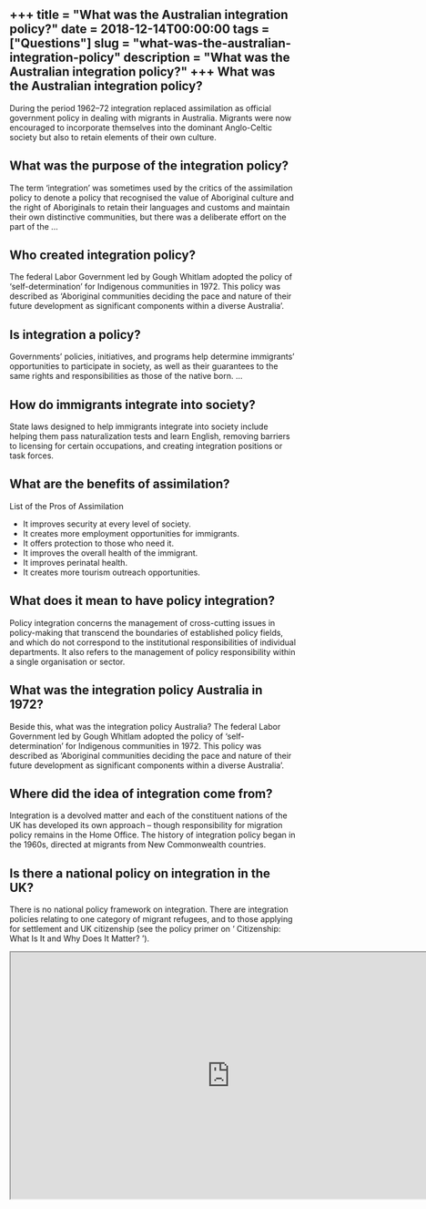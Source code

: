 +++
title = "What was the Australian integration policy?"
date = 2018-12-14T00:00:00
tags = ["Questions"]
slug = "what-was-the-australian-integration-policy"
description = "What was the Australian integration policy?"
+++
What was the Australian integration policy?
-------------------------------------------

During the period 1962–72 integration replaced assimilation as official government policy in dealing with migrants in Australia. Migrants were now encouraged to incorporate themselves into the dominant Anglo-Celtic society but also to retain elements of their own culture.

What was the purpose of the integration policy?
-----------------------------------------------

The term ‘integration’ was sometimes used by the critics of the assimilation policy to denote a policy that recognised the value of Aboriginal culture and the right of Aboriginals to retain their languages and customs and maintain their own distinctive communities, but there was a deliberate effort on the part of the …

Who created integration policy?
-------------------------------

The federal Labor Government led by Gough Whitlam adopted the policy of ‘self-determination’ for Indigenous communities in 1972. This policy was described as ‘Aboriginal communities deciding the pace and nature of their future development as significant components within a diverse Australia’.

Is integration a policy?
------------------------

Governments’ policies, initiatives, and programs help determine immigrants’ opportunities to participate in society, as well as their guarantees to the same rights and responsibilities as those of the native born. …

How do immigrants integrate into society?
-----------------------------------------

State laws designed to help immigrants integrate into society include helping them pass naturalization tests and learn English, removing barriers to licensing for certain occupations, and creating integration positions or task forces.

What are the benefits of assimilation?
--------------------------------------

List of the Pros of Assimilation

- It improves security at every level of society.
- It creates more employment opportunities for immigrants.
- It offers protection to those who need it.
- It improves the overall health of the immigrant.
- It improves perinatal health.
- It creates more tourism outreach opportunities.

What does it mean to have policy integration?
---------------------------------------------

Policy integration concerns the management of cross-cutting issues in policy-making that transcend the boundaries of established policy fields, and which do not correspond to the institutional responsibilities of individual departments. It also refers to the management of policy responsibility within a single organisation or sector.

What was the integration policy Australia in 1972?
--------------------------------------------------

Beside this, what was the integration policy Australia? The federal Labor Government led by Gough Whitlam adopted the policy of ‘self-determination’ for Indigenous communities in 1972. This policy was described as ‘Aboriginal communities deciding the pace and nature of their future development as significant components within a diverse Australia’.

Where did the idea of integration come from?
--------------------------------------------

Integration is a devolved matter and each of the constituent nations of the UK has developed its own approach – though responsibility for migration policy remains in the Home Office. The history of integration policy began in the 1960s, directed at migrants from New Commonwealth countries.

Is there a national policy on integration in the UK?
----------------------------------------------------

There is no national policy framework on integration. There are integration policies relating to one category of migrant refugees, and to those applying for settlement and UK citizenship (see the policy primer on ‘ Citizenship: What Is It and Why Does It Matter? ’).

<iframe allow="accelerometer; autoplay; clipboard-write; encrypted-media; gyroscope; picture-in-picture" allowfullscreen="" class="__youtube_prefs__  epyt-is-override  no-lazyload" data-no-lazy="1" data-origheight="433" data-origwidth="770" data-skipgform_ajax_framebjll="" height="433" id="_ytid_63686" loading="lazy" src="https://www.youtube.com/embed/1U_DbPWsiR8?enablejsapi=1&autoplay=0&cc_load_policy=0&cc_lang_pref=&iv_load_policy=1&loop=0&modestbranding=0&rel=1&fs=1&playsinline=0&autohide=2&theme=dark&color=red&controls=1&" title="YouTube player" width="770"></iframe>